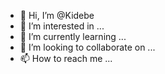 - 👋 Hi, I’m @Kidebe
- 👀 I’m interested in ...
- 🌱 I’m currently learning ...
- 💞️ I’m looking to collaborate on ...
- 📫 How to reach me ...

<!---
Kidebe/Kidebe is a ✨ special ✨ repository because its `README.md` (this file) appears on your GitHub profile.
You can click the Preview link to take a look at your changes.
--->
